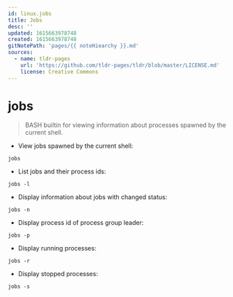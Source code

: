 ```yaml
---
id: linux.jobs
title: Jobs
desc: ''
updated: 1615663978748
created: 1615663978748
gitNotePath: 'pages/{{ noteHiearchy }}.md'
sources:
  - name: tldr-pages
    url: 'https://github.com/tldr-pages/tldr/blob/master/LICENSE.md'
    license: Creative Commons
---
```

# jobs

> BASH builtin for viewing information about processes spawned by the current shell.

- View jobs spawned by the current shell:

`jobs`

- List jobs and their process ids:

`jobs -l`

- Display information about jobs with changed status:

`jobs -n`

- Display process id of process group leader:

`jobs -p`

- Display running processes:

`jobs -r`

- Display stopped processes:

`jobs -s`

